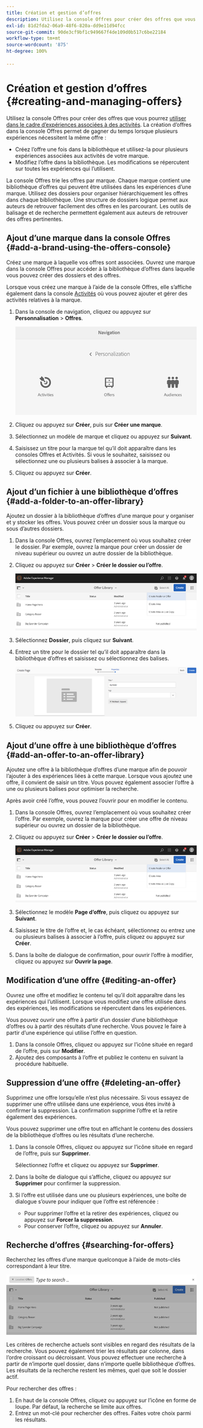 ```yaml
---
title: Création et gestion d’offres
description: Utilisez la console Offres pour créer des offres que vous pourrez utiliser dans le cadre d’expériences associées à des activités
exl-id: 81d2fda2-06a9-48f6-820a-dd9e11d94fcc
source-git-commit: 90de3cf9bf1c949667f4de109d0b517c6be22184
workflow-type: tm+mt
source-wordcount: '875'
ht-degree: 100%

---
```


# Création et gestion d’offres {#creating-and-managing-offers}

Utilisez la console Offres pour créer des offres que vous pourrez [utiliser dans le cadre d’expériences associées à des activités](/help/sites-cloud/authoring/personalization/targeted-content.md). La création d’offres dans la console Offres permet de gagner du temps lorsque plusieurs expériences nécessitent la même offre :

* Créez l’offre une fois dans la bibliothèque et utilisez-la pour plusieurs expériences associées aux activités de votre marque.
* Modifiez l’offre dans la bibliothèque. Les modifications se répercutent sur toutes les expériences qui l’utilisent.

La console Offres trie les offres par marque. Chaque marque contient une bibliothèque d’offres qui peuvent être utilisées dans les expériences d’une marque. Utilisez des dossiers pour organiser hiérarchiquement les offres dans chaque bibliothèque. Une structure de dossiers logique permet aux auteurs de retrouver facilement des offres en les parcourant. Les outils de balisage et de recherche permettent également aux auteurs de retrouver des offres pertinentes.

## Ajout d’une marque dans la console Offres {#add-a-brand-using-the-offers-console}

Créez une marque à laquelle vos offres sont associées. Ouvrez une marque dans la console Offres pour accéder à la bibliothèque d’offres dans laquelle vous pouvez créer des dossiers et des offres.

Lorsque vous créez une marque à l’aide de la console Offres, elle s’affiche également dans la console [Activités](/help/sites-cloud/authoring/personalization/activities.md) où vous pouvez ajouter et gérer des activités relatives à la marque.

1. Dans la console de navigation, cliquez ou appuyez sur **Personnalisation** > **Offres**.

   ![Accès à la console Offres](/help/sites-cloud/authoring/assets/offers-navigation.png)

1. Cliquez ou appuyez sur **Créer**, puis sur **Créer** **une marque**.
1. Sélectionnez un modèle de marque et cliquez ou appuyez sur **Suivant**.
1. Saisissez un titre pour la marque tel qu’il doit apparaître dans les consoles Offres et Activités. Si vous le souhaitez, saisissez ou sélectionnez une ou plusieurs balises à associer à la marque.
1. Cliquez ou appuyez sur **Créer**.

## Ajout d’un fichier à une bibliothèque d’offres {#add-a-folder-to-an-offer-library}

Ajoutez un dossier à la bibliothèque d’offres d’une marque pour y organiser et y stocker les offres. Vous pouvez créer un dossier sous la marque ou sous d’autres dossiers.

1. Dans la console Offres, ouvrez l’emplacement où vous souhaitez créer le dossier. Par exemple, ouvrez la marque pour créer un dossier de niveau supérieur ou ouvrez un autre dossier de la bibliothèque.
1. Cliquez ou appuyez sur **Créer** > **Créer le dossier ou l’offre**.

   ![Création du dossier d’offres](/help/sites-cloud/authoring/assets/offers-create-folder.png)

1. Sélectionnez **Dossier**, puis cliquez sur **Suivant**.
1. Entrez un titre pour le dossier tel qu’il doit apparaître dans la bibliothèque d’offres et saisissez ou sélectionnez des balises.

   ![Définition des propriétés du dossier](/help/sites-cloud/authoring/assets/offers-folder-properties.png)

1. Cliquez ou appuyez sur **Créer**.

## Ajout d’une offre à une bibliothèque d’offres {#add-an-offer-to-an-offer-library}

Ajoutez une offre à la bibliothèque d’offres d’une marque afin de pouvoir l’ajouter à des expériences liées à cette marque. Lorsque vous ajoutez une offre, il convient de saisir un titre. Vous pouvez également associer l’offre à une ou plusieurs balises pour optimiser la recherche.

Après avoir créé l’offre, vous pouvez l’ouvrir pour en modifier le contenu.

1. Dans la console Offres, ouvrez l’emplacement où vous souhaitez créer l’offre. Par exemple, ouvrez la marque pour créer une offre de niveau supérieur ou ouvrez un dossier de la bibliothèque.
1. Cliquez ou appuyez sur **Créer** > **Créer le dossier ou l’offre**.

   ![Création du dossier d’offres](/help/sites-cloud/authoring/assets/offers-create-folder.png)

1. Sélectionnez le modèle **Page d’offre**, puis cliquez ou appuyez sur **Suivant**.
1. Saisissez le titre de l’offre et, le cas échéant, sélectionnez ou entrez une ou plusieurs balises à associer à l’offre, puis cliquez ou appuyez sur **Créer**.
1. Dans la boîte de dialogue de confirmation, pour ouvrir l’offre à modifier, cliquez ou appuyez sur **Ouvrir la page**.

## Modification d’une offre {#editing-an-offer}

Ouvrez une offre et modifiez le contenu tel qu’il doit apparaître dans les expériences qui l’utilisent. Lorsque vous modifiez une offre utilisée dans des expériences, les modifications se répercutent dans les expériences.

Vous pouvez ouvrir une offre à partir d’un dossier d’une bibliothèque d’offres ou à partir des résultats d’une recherche. Vous pouvez le faire à partir d’une expérience qui utilise l’offre en question.

1. Dans la console Offres, cliquez ou appuyez sur l’icône située en regard de l’offre, puis sur **Modifier**.
1. Ajoutez des composants à l’offre et publiez le contenu en suivant la procédure habituelle.

## Suppression d’une offre {#deleting-an-offer}

Supprimez une offre lorsqu’elle n’est plus nécessaire. Si vous essayez de supprimer une offre utilisée dans une expérience, vous êtes invité à confirmer la suppression. La confirmation supprime l’offre et la retire également des expériences.

Vous pouvez supprimer une offre tout en affichant le contenu des dossiers de la bibliothèque d’offres ou les résultats d’une recherche.

1. Dans la console Offres, cliquez ou appuyez sur l’icône située en regard de l’offre, puis sur **Supprimer**.

   Sélectionnez l’offre et cliquez ou appuyez sur **Supprimer**.

1. Dans la boîte de dialogue qui s’affiche, cliquez ou appuyez sur **Supprimer** pour confirmer la suppression.
1. Si l’offre est utilisée dans une ou plusieurs expériences, une boîte de dialogue s’ouvre pour indiquer que l’offre est référencée :

   * Pour supprimer l’offre et la retirer des expériences, cliquez ou appuyez sur **Forcer la suppression**.
   * Pour conserver l’offre, cliquez ou appuyez sur **Annuler**.

## Recherche d’offres {#searching-for-offers}

Recherchez les offres d’une marque quelconque à l’aide de mots-clés correspondant à leur titre.

![Recherche d’une offre](/help/sites-cloud/authoring/assets/offers-search.png)

Les critères de recherche actuels sont visibles en regard des résultats de la recherche. Vous pouvez également trier les résultats par colonne, dans l’ordre croissant ou décroissant. Vous pouvez effectuer une recherche à partir de n’importe quel dossier, dans n’importe quelle bibliothèque d’offres. Les résultats de la recherche restent les mêmes, quel que soit le dossier actif.

Pour rechercher des offres :

1. En haut de la console Offres, cliquez ou appuyez sur l’icône en forme de loupe. Par défaut, la recherche se limite aux offres.
1. Entrez un mot-clé pour rechercher des offres. Faites votre choix parmi les résultats.
